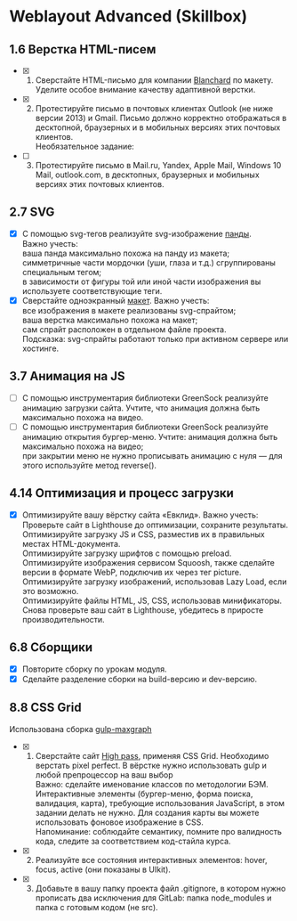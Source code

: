 # Weblayout Advanced (Skillbox)

## 1.6 Верстка HTML-писем
- [x] 1. Сверстайте HTML-письмо для компании [Blanchard](https://www.figma.com/file/IjPFQbzPEyexijIJmHSxId/blanchard-mail?node-id=0%3A1) по макету.  
    Уделите особое внимание качеству адаптивной верстки.
- [x] 2. Протестируйте письмо в почтовых клиентах Outlook (не ниже версии 2013) и Gmail. Письмо должно корректно отображаться в десктопной, браузерных и в мобильных версиях этих почтовых клиентов.  
Необязательное задание:
- [ ] 3. Протестируйте письмо в Mail.ru, Yandex, Apple Mail, Windows 10 Mail, outlook.com, в десктопных, браузерных и мобильных версиях этих почтовых клиентов.

## 2.7 SVG
- [x] С помощью svg-тегов реализуйте svg-изображение [панды](https://www.figma.com/file/OO21blbj4wbofEcBxngMdr/ДЗ-svg-графика?node-id=0%3A1).  
    Важно учесть:  
        ваша панда максимально похожа на панду из макета;  
        симметричные части мордочки (уши, глаза и т.д.) сгруппированы специальным тегом;  
        в зависимости от фигуры той или иной части изображения вы используете соответствующие теги.  
- [x] Сверстайте одноэкранный [макет](https://www.figma.com/file/27hElbwVYOU9n1b3FMHhEU/SVG-спрайты?node-id=1%3A2).
    Важно учесть:  
        все изображения в макете реализованы svg-спрайтом;  
        ваша верстка максимально похожа на макет;  
        сам спрайт расположен в отдельном файле проекта.  
        Подсказка: svg-спрайты работают только при активном сервере или хостинге.  

## 3.7 Анимация на JS
- [ ] С помощью инструментария библиотеки GreenSock реализуйте анимацию загрузки сайта. Учтите, что анимация должна быть максимально похожа на видео.
- [ ] С помощью инструментария библиотеки GreenSock реализуйте анимацию открытия бургер-меню. Учтите:
    анимация должна быть максимально похожа на видео;  
    при закрытии меню не нужно прописывать анимацию с нуля — для этого используйте метод reverse().  

## 4.14 Оптимизация и процесс загрузки
- [x] Оптимизируйте вашу вёрстку сайта «Евклид».
    Важно учесть:  
        Проверьте сайт в Lighthouse до оптимизации, сохраните результаты.  
        Оптимизируйте загрузку JS и CSS, разместив их в правильных местах HTML-документа.  
        Оптимизируйте загрузку шрифтов с помощью preload.  
        Оптимизируйте изображения сервисом Squoosh, также сделайте версии в формате WebP, подключив их через тег picture.  
        Оптимизируйте загрузку изображений, использовав Lazy Load, если это возможно.  
        Оптимизируйте файлы HTML, JS, CSS, использовав минификаторы.  
        Снова проверьте ваш сайт в Lighthouse, убедитесь в приросте производительности.  

## 6.8 Сборщики
- [x] Повторите сборку по урокам модуля.
- [x] Сделайте разделение сборки на build-версию и dev-версию.

## 8.8 CSS Grid
Использована сборка [gulp-maxgraph](https://github.com/maxdenaro/gulp-maxgraph)
- [x] 1. Сверстайте сайт [High pass](https://www.figma.com/file/u1WrVmV056NKsEyQjaSTXA/Photo?node-id=0%3A1), применяя CSS Grid. Необходимо верстать pixel perfect. В вёрстке нужно использовать gulp и любой препроцессор на ваш выбор  
    Важно: сделайте именование классов по методологии БЭМ. Интерактивные элементы (бургер-меню, форма поиска, валидация, карта), требующие использования JavaScript, в этом задании делать не нужно. Для создания карты вы можете использовать фоновое изображение в CSS.  
    Напоминание: соблюдайте семантику, помните про валидность кода, следите за соответствием код-стайла курса.  
- [x] 2. Реализуйте все состояния интерактивных элементов: hover, focus, active (они показаны в UIkit).
- [x] 3. Добавьте в вашу папку проекта файл .gitignore, в котором нужно прописать два исключения для GitLab: папка node_modules и папка с готовым кодом (не src).

